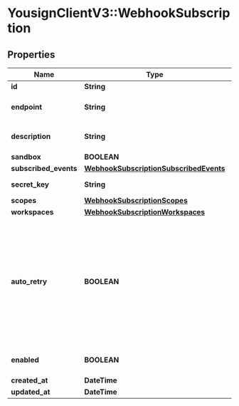 # YousignClientV3::WebhookSubscription

## Properties
Name | Type | Description | Notes
------------ | ------------- | ------------- | -------------
**id** | **String** |  | 
**endpoint** | **String** | Https target URL of the webhook | 
**description** | **String** | Short description of the webhook | 
**sandbox** | **BOOLEAN** |  | 
**subscribed_events** | [**WebhookSubscriptionSubscribedEvents**](WebhookSubscriptionSubscribedEvents.md) |  | 
**secret_key** | **String** | Autogenerated 32 bytes key | 
**scopes** | [**WebhookSubscriptionScopes**](WebhookSubscriptionScopes.md) |  | 
**workspaces** | [**WebhookSubscriptionWorkspaces**](WebhookSubscriptionWorkspaces.md) |  | 
**auto_retry** | **BOOLEAN** | If a Webhook request fails for any reason, Yousign will retry the request 8 times using a back-off mechanism after: 2, 6, 30, 60, 300, 1080, 1440, 2880 min | 
**enabled** | **BOOLEAN** | Is the webhook enabled? | 
**created_at** | **DateTime** |  | 
**updated_at** | **DateTime** |  | 

